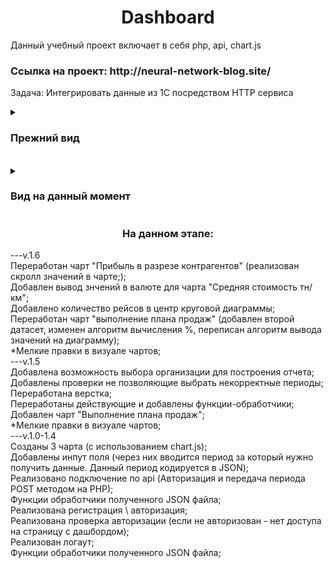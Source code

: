
<h1 align="center">Dashboard</h1>
Данный учебный проект включает в себя php, api, chart.js

<h3>Ссылка на проект: http://neural-network-blog.site/ </h3>


Задача: Интегрировать данные из 1С посредством HTTP сервиса
<details> 
<summary> <h3>Прежний вид  </h3></summary>

<details> 
<summary> v1.5 </summary>
<h4>Основная страница</h4>
<img src="https://user-images.githubusercontent.com/65172872/231757791-799a8f63-c78c-493f-b3db-e13eb6b96e80.png">
<img src="https://user-images.githubusercontent.com/65172872/231757899-a1b15e1a-2663-4ddf-a540-3ca571e13dc2.png">
<img src="https://user-images.githubusercontent.com/65172872/231758059-4b6d638b-40cc-4142-a672-473e8380b80f.png">
<h4> Регистрация / Авторизация</h4>
<img src="https://user-images.githubusercontent.com/65172872/231190750-1b76991f-c655-4bbf-a57d-e03ed10eae16.png">
<img src="https://user-images.githubusercontent.com/65172872/231191082-fd1ede61-1bbf-4638-877c-d0c4d914652a.png">
</details> 
<details> 
<summary> v1.4 </summary>
<img src="https://user-images.githubusercontent.com/65172872/231189991-6e7f017e-7209-4ddd-88f4-bf155dbc4af1.png">
<img src="https://user-images.githubusercontent.com/65172872/231190750-1b76991f-c655-4bbf-a57d-e03ed10eae16.png">
<img src="https://user-images.githubusercontent.com/65172872/231191082-fd1ede61-1bbf-4638-877c-d0c4d914652a.png">
</details>
<details>
<summary> v1.0 </summary>
<img src="https://user-images.githubusercontent.com/65172872/230791161-a8f6955e-d5b2-497e-a438-1fa81b24ac46.png">
</details>
</details>
<br>
<details>
<summary> <h3> Вид на данный момент </h3> </summary>
<h4>Основная страница</h4>
<img src="https://user-images.githubusercontent.com/65172872/232069730-93b45000-7be4-43b4-89ff-60a8d23f2d54.png">
<img src="https://user-images.githubusercontent.com/65172872/232070677-99a83a7d-c832-4738-bb53-c0cf16f8b2cf.png">
<img src="https://user-images.githubusercontent.com/65172872/232070467-ba1f6741-5a97-4904-ac49-ddb07fa2ec60.png">
<h4> Регистрация / Авторизация</h4>
<img src="https://user-images.githubusercontent.com/65172872/231190750-1b76991f-c655-4bbf-a57d-e03ed10eae16.png">
<img src="https://user-images.githubusercontent.com/65172872/231191082-fd1ede61-1bbf-4638-877c-d0c4d914652a.png">
</details> 

<h3 align="center">На данном этапе:</h3>
---v.1.6
<summary>Переработан чарт "Прибыль в разрезе контрагентов" (реализован скролл значений в чарте;);</summary>
<summary>Добавлен вывод знчений в валюте для чарта "Средняя стоимость тн/км";</summary>
<summary>Добавлено количество рейсов в центр круговой диаграммы;</summary>
<summary>Переработан чарт "выполнение плана продаж" (добавлен второй датасет, изменен алгоритм вычисления %, переписан алгоритм вывода значений на диаграмму);</summary>
<summary>*Мелкие правки в визуале чартов;</summary>
---v.1.5
<summary>Добавлена возможность выбора организации для построения отчета;</summary>
<summary>Добавлены проверки не позволяющие выбрать некорректные периоды;</summary>
<summary>Переработана верстка;</summary>
<summary>Переработаны действующие и добавлены функции-обработчики;</summary>
<summary>Добавлен чарт "Выполнение плана продаж";</summary>
<summary>*Мелкие правки в визуале чартов;</summary>
---v.1.0-1.4
<summary>Созданы 3 чарта (с использованием chart.js);</summary>
<summary>Добавлены инпут поля (через них вводится период за который нужно получить данные. Данный период кодируется в JSON);</summary>
<summary>Реализовано подключение по api (Авторизация и передача периода POST методом на PHP);</summary>
<summary>Функции обработчики полученного JSON файла;</summary>
<summary>Реализована регистрация \ авторизация;</summary>
<summary>Реализована проверка авторизации (если не авторизован - нет доступа на страницу с дашбордом);</summary>
<summary>Реализован логаут;</summary>
<summary>Функции обработчики полученного JSON файла;</summary>


